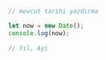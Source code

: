 ```javascript

// mevcut tarihi yazdırma

let now = new Date(); 
console.log(now); 
 
// Yıl, Ayi 


```